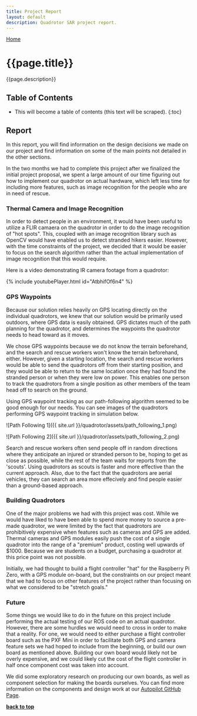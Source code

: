 ```yaml
---
title: Project Report
layout: default
description: Quadrotor SAR project report.
---
```


[Home](https://ece595project.github.io/quadrotor/)

# {{page.title}}

{{page.description}}

## Table of Contents

* This will become a table of contents (this text will be scraped).
{:toc}

## Report

In this report, you will find information on the design decisions we made on our project and find information on some of the main points not detailed in the other sections.

In the two months we had to complete this project after we finalized the initial project proposal, we spent a large amount of our time figuring out how to implement our quadrotor on actual hardware, which left less time for including more features, such as image recognition for the people who are in need of rescue.

### Thermal Camera and Image Recognition

In order to detect people in an environment, it would have been useful to utilize a FLIR camaera on the quadrotor in order to do the image recognition of "hot spots". This, coupled with an image recognition library such as OpenCV would have enabled us to detect stranded hikers easier. However, with the time constraints of the project, we decided that it would be easier to focus on the search algorithm rather than the actual implementation of image recognition that this would require.

Here is a video demonstrating IR camera footage from a quadrotor:

{% include youtubePlayer.html id="AtbhifOf6n4" %}

### GPS Waypoints

Because our solution relies heavily on GPS locating directly on the individual quadrotors, we knew that our solution would be primarily used outdoors, where GPS data is easily obtained. GPS dictates much of the path planning for the quadrotor, and determines the waypoints the quadrotor needs to head toward as it moves.

We chose GPS waypoints because we do not know the terrain beforehand, and the search and rescue workers won't know the terrain beforehand, either. However, given a starting location, the search and rescue workers would be able to send the quadrotors off from their starting position, and they would be able to return to the same location once they had found the stranded person or when they were low on power. This enables one person to track the quadrotors from a single position as other members of the team head off to search on the ground.

Using GPS waypoint tracking as our path-following algorithm seemed to be good enough for our needs. You can see images of the quadrotors performing GPS waypoint tracking in simulation below.

![Path Following 1]({{ site.url }}/quadrotor/assets/path_following_1.png)

![Path Following 2]({{ site.url }}/quadrotor/assets/path_following_2.png)

Search and rescue workers often send people off in random directions where they anticipate an injured or stranded person to be, hoping to get as close as possible, while the rest of the team waits for reports from the 'scouts'. Using quadrotors as scouts is faster and more effective than the current approach. Also, due to the fact that the quadrotors are aerial vehicles, they can search an area more effecively and find people easier than a ground-based approach.

### Building Quadrotors

One of the major problems we had with this project was cost. While we would have liked to have been able to spend more money to source a pre-made quadrotor, we were limited by the fact that quadrotors are prohibitively expensive when features such as cameras and GPS are added. Thermal cameras and GPS modules easily push the cost of a single quadrotor into the range of a "premium" product, costing well upwards of $1000. Because we are students on a budget, purchasing a quadrotor at this price point was not possible.

Initially, we had thought to build a flight controller "hat" for the Raspberry Pi Zero, with a GPS module on-board, but the constraints on our project meant that we had to focus on other features of the project rather than focusing on what we considered to be "stretch goals."

### Future

Some things we would like to do in the future on this project include performing the actual testing of our ROS code on an actual quadrotor. However, there are some hurdles we would need to cross in order to make that a reality. For one, we would need to either purchase a flight controller board such as the PXF Mini in order to facilitate both GPS and camera feature sets we had hoped to include from the beginning, or build our own board as mentioned above. Building our own board would likely not be overly expensive, and we could likely cut the cost of the flight controller in half once component cost was taken into account.

We did some exploratory research on producing our own boards, as well as component selection for making the boards ourselves. You can find more information on the components and design work at our [Autopilot GitHub Page](https://github.com/ece595project/autopilot/blob/development/Components.xlsx).

**[back to top](#table-of-contents)**
